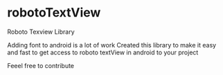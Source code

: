 # robotoTextView
Roboto Texview Library

Adding font to android is a lot of work
Created this library to make it easy and fast to get access to roboto textView in android
to your project


Feeel free to contribute
